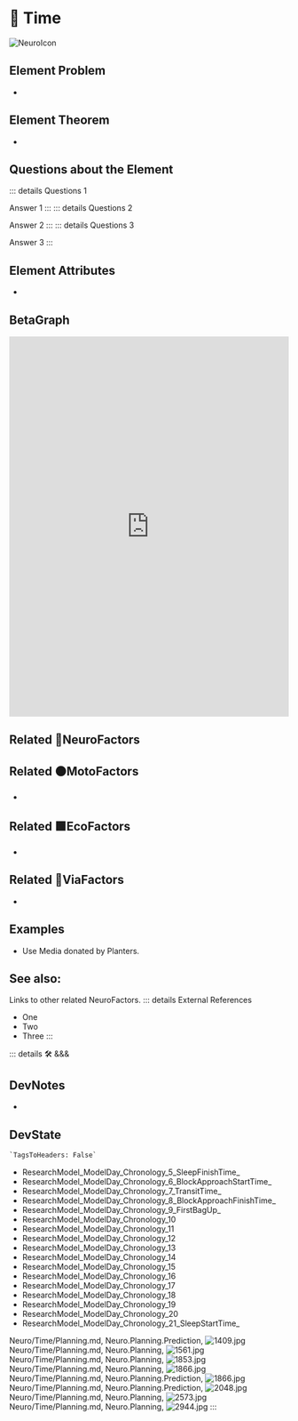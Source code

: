 
# 💜 <neuro>Time</neuro>

![NeuroIcon](/Neuro/Neuro_Icon.png)

## Element Problem

-

## Element Theorem

-

## Questions about the Element

::: details Questions 1

Answer 1
:::
::: details Questions 2

Answer 2
:::
::: details Questions 3

Answer 3
:::

## Element Attributes

-

## BetaGraph

<iframe
    width="100%"
    height="684"
    frameborder="0"
    src="https://observablehq.com/embed/@d3/force-directed-graph/2?cells=chart"
></iframe>

## Related 💜<neuro>NeuroFactors</neuro>

## Related 🟠<moto>MotoFactors</moto>

-

## Related 🟩<eco>EcoFactors</eco>

-

## Related 🔻<via>ViaFactors</via>

-

## Examples

- Use Media donated by Planters.

## See also:

Links to other related NeuroFactors.
::: details External References

- One
- Two
- Three
:::

::: details 🛠 <dev>&&&</dev>

## DevNotes

-

## DevState

```py
`TagsToHeaders: False`
```

- ResearchModel_ModelDay_Chronology_5_SleepFinishTime_
- ResearchModel_ModelDay_Chronology_6_BlockApproachStartTime_
- ResearchModel_ModelDay_Chronology_7_TransitTime_
- ResearchModel_ModelDay_Chronology_8_BlockApproachFinishTime_
- ResearchModel_ModelDay_Chronology_9_FirstBagUp_
- ResearchModel_ModelDay_Chronology_10
- ResearchModel_ModelDay_Chronology_11
- ResearchModel_ModelDay_Chronology_12
- ResearchModel_ModelDay_Chronology_13
- ResearchModel_ModelDay_Chronology_14
- ResearchModel_ModelDay_Chronology_15
- ResearchModel_ModelDay_Chronology_16
- ResearchModel_ModelDay_Chronology_17
- ResearchModel_ModelDay_Chronology_18
- ResearchModel_ModelDay_Chronology_19
- ResearchModel_ModelDay_Chronology_20
- ResearchModel_ModelDay_Chronology_21_SleepStartTime_  

Neuro/Time/Planning.md, <dev>Neuro.Planning.Prediction</dev>, ![1409.jpg](/PaperPhoto/1409.jpg)
Neuro/Time/Planning.md, <dev>Neuro.Planning</dev>, ![1561.jpg](/PaperPhoto/1561.jpg)
Neuro/Time/Planning.md, <dev>Neuro.Planning</dev>, ![1853.jpg](/PaperPhoto/1853.jpg)
Neuro/Time/Planning.md, <dev>Neuro.Planning</dev>, ![1866.jpg](/PaperPhoto/1866.jpg)
Neuro/Time/Planning.md, <dev>Neuro.Planning.Prediction</dev>, ![1866.jpg](/PaperPhoto/1866.jpg)
Neuro/Time/Planning.md, <dev>Neuro.Planning.Prediction</dev>, ![2048.jpg](/PaperPhoto/2048.jpg)
Neuro/Time/Planning.md, <dev>Neuro.Planning</dev>, ![2573.jpg](/PaperPhoto/2573.jpg)
Neuro/Time/Planning.md, <dev>Neuro.Planning</dev>, ![2944.jpg](/PaperPhoto/2944.jpg)
:::
